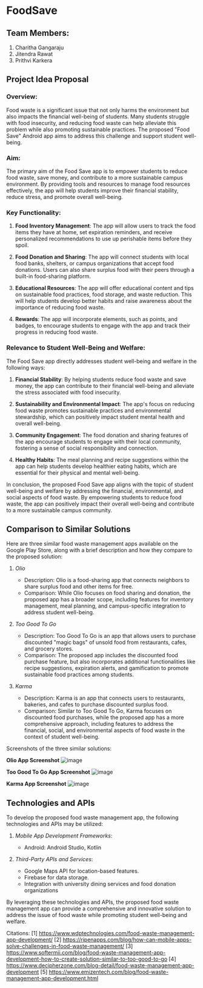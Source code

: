 # FoodSave

## Team Members:
1. Charitha Gangaraju
2. Jitendra Rawat
3. Prithvi Karkera

## Project Idea Proposal

### Overview:
Food waste is a significant issue that not only harms the environment but also impacts the financial well-being of students. Many students struggle with food insecurity, and reducing food waste can help alleviate this problem while also promoting sustainable practices. The proposed "Food Save" Android app aims to address this challenge and support student well-being.

### Aim:
The primary aim of the Food Save app is to empower students to reduce food waste, save money, and contribute to a more sustainable campus environment. By providing tools and resources to manage food resources effectively, the app will help students improve their financial stability, reduce stress, and promote overall well-being.

### Key Functionality:

1. **Food Inventory Management**: The app will allow users to track the food items they have at home, set expiration reminders, and receive personalized recommendations to use up perishable items before they spoil.

2. **Food Donation and Sharing**: The app will connect students with local food banks, shelters, or campus organizations that accept food donations. Users can also share surplus food with their peers through a built-in food-sharing platform.

3. **Educational Resources**: The app will offer educational content and tips on sustainable food practices, food storage, and waste reduction. This will help students develop better habits and raise awareness about the importance of reducing food waste.

4. **Rewards**: The app will incorporate elements, such as points, and badges, to encourage students to engage with the app and track their progress in reducing food waste.

### Relevance to Student Well-Being and Welfare:
The Food Save app directly addresses student well-being and welfare in the following ways:

1. **⁠Financial Stability**: By helping students reduce food waste and save money, the app can contribute to their financial well-being and alleviate the stress associated with food insecurity.

2. **⁠Sustainability and Environmental Impact**: The app's focus on reducing food waste promotes sustainable practices and environmental stewardship, which can positively impact student mental health and overall well-being.

3. **⁠Community Engagement**: The food donation and sharing features of the app encourage students to engage with their local community, fostering a sense of social responsibility and connection.

4. **⁠Healthy Habits**: The meal planning and recipe suggestions within the app can help students develop healthier eating habits, which are essential for their physical and mental well-being.


In conclusion, the proposed Food Save app aligns with the topic of student well-being and welfare by addressing the financial, environmental, and social aspects of food waste. By empowering students to reduce food waste, the app can positively impact their overall well-being and contribute to a more sustainable campus community.


## Comparison to Similar Solutions

Here are three similar food waste management apps available on the Google Play Store, along with a brief description and how they compare to the proposed solution:

1. *Olio*
   - Description: Olio is a food-sharing app that connects neighbors to share surplus food and other items for free.
   - Comparison: While Olio focuses on food sharing and donation, the proposed app has a broader scope, including features for inventory management, meal planning, and campus-specific integration to address student well-being.

2. *Too Good To Go*
   - Description: Too Good To Go is an app that allows users to purchase discounted "magic bags" of unsold food from restaurants, cafes, and grocery stores.
   - Comparison: The proposed app includes the discounted food purchase feature, but also incorporates additional functionalities like recipe suggestions, expiration alerts, and gamification to promote sustainable food practices among students.

3. *Karma*
   - Description: Karma is an app that connects users to restaurants, bakeries, and cafes to purchase discounted surplus food.
   - Comparison: Similar to Too Good To Go, Karma focuses on discounted food purchases, while the proposed app has a more comprehensive approach, including features to address the financial, social, and environmental aspects of food waste in the context of student well-being.

Screenshots of the three similar solutions:

**Olio App Screenshot**
![image](https://github.com/CS639-Team-4-Final-Project/FoodSave/assets/61057243/e71bbe07-3271-47a4-8d54-237e33528066)

**Too Good To Go App Screenshot**
![image](https://github.com/CS639-Team-4-Final-Project/FoodSave/assets/61057243/0d8e8b08-9cce-426b-9195-ec376b0f6ecc)

**Karma App Screenshot**
![image](https://github.com/CS639-Team-4-Final-Project/FoodSave/assets/61057243/600b2670-ebd8-4332-83b3-2fd2fb3fd9ac)


## Technologies and APIs

To develop the proposed food waste management app, the following technologies and APIs may be utilized:

1. *Mobile App Development Frameworks*: 
   - Android: Android Studio, Kotlin

2. *Third-Party APIs and Services*:
   - Google Maps API for location-based features.
   - Firebase for data storage.
   - Integration with university dining services and food donation organizations

By leveraging these technologies and APIs, the proposed food waste management app can provide a comprehensive and innovative solution to address the issue of food waste while promoting student well-being and welfare.

Citations:
[1] https://www.wdptechnologies.com/food-waste-management-app-development/
[2] https://ripenapps.com/blog/how-can-mobile-apps-solve-challenges-in-food-waste-management/
[3] https://www.softermii.com/blog/food-waste-management-app-development-how-to-create-solution-similar-to-too-good-to-go
[4] https://www.decipherzone.com/blog-detail/food-waste-management-app-development
[5] https://www.emizentech.com/blog/food-waste-management-app-development.html
